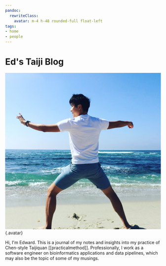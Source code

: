 ```yaml
---
pandoc:
  rewriteClass:
    avatar: m-4 h-48 rounded-full float-left
tags: 
- home
- people
---
```

# Ed's Taiji Blog
![avatar](static/favicon.jpeg){.avatar}

Hi, I'm Edward.  This is a journal of my notes and insights into my practice of Chen-style Taijiquan [[practicalmethod]].
Professionally, I work as a software engineer on bioinformatics applications and data pipelines, which may also be the topic of some of my musings.
